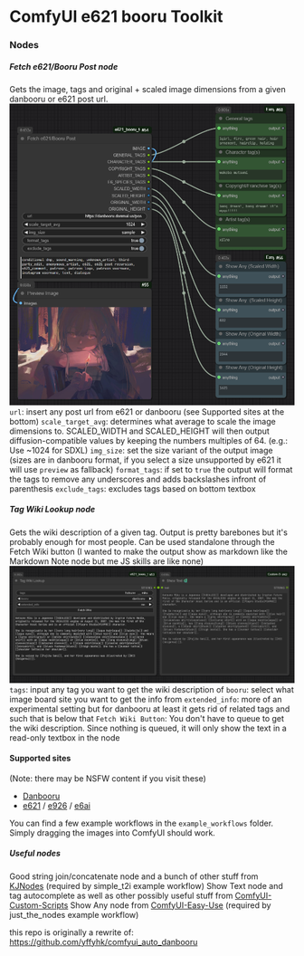 # ComfyUI e621 booru Toolkit

### Nodes

##### Fetch e621/Booru Post node

Gets the image, tags and original + scaled image dimensions from a given danbooru or e621 post url.
![Main fetch node showcase](./assets_gh/main_fetch_node_showcase.png)
`url`: insert any post url from e621 or danbooru (see Supported sites at the bottom)
`scale_target_avg`: determines what average to scale the image dimensions to. SCALED_WIDTH and SCALED_HEIGHT will then output diffusion-compatible values by keeping the numbers multiples of 64. (e.g.: Use ~1024 for SDXL)
`img_size`: set the size variant of the output image (sizes are in danbooru format, if you select a size unsupported by e621 it will use `preview` as fallback)
`format_tags`: if set to `true` the output will format the tags to remove any underscores and adds backslashes infront of parenthesis
`exclude_tags`: excludes tags based on bottom textbox

##### Tag Wiki Lookup node

Gets the wiki description of a given tag. Output is pretty barebones but it's probably enough for most people. Can be used standalone through the Fetch Wiki button (I wanted to make the output show as markdown like the Markdown Note node but me JS skills are like none)
![Tag Wiki Lookup node showcase](./assets_gh/tag_wiki_node_showcase.png)
`tags`: input any tag you want to get the wiki description of
`booru`: select what image board site you want to get the info from
`extended_info`: more of an experimental setting but for danbooru at least it gets rid of related tags and such that is below that
`Fetch Wiki Button`: You don't have to queue to get the wiki description. Since nothing is queued, it will only show the text in a read-only textbox in the node

#### Supported sites

(Note: there may be NSFW content if you visit these)

- [Danbooru](https://danbooru.donmai.us)
- [e621](https://e621.net/) / [e926](https://e926.net/) / [e6ai](https://e6ai.net)

You can find a few example workflows in the `example_workflows` folder. Simply dragging the images into ComfyUI should work.

##### Useful nodes
Good string join/concatenate node and a bunch of other stuff from [KJNodes](https://github.com/kijai/ComfyUI-KJNodes)  (required by simple_t2i example workflow)
Show Text node and tag autocomplete as well as other possibly useful stuff from [ComfyUI-Custom-Scripts](https://github.com/pythongosssss/ComfyUI-Custom-Scripts)
Show Any node from [ComfyUI-Easy-Use](https://github.com/yolain/ComfyUI-Easy-Use) (required by just_the_nodes example workflow)

this repo is originally a rewrite of: <https://github.com/yffyhk/comfyui_auto_danbooru>
